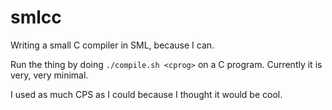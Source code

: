 # smlcc
Writing a small C compiler in SML, because I can.

Run the thing by doing `./compile.sh <cprog>` on a C program. Currently it is very, very minimal.

I used as much CPS as I could because I thought it would be cool.
